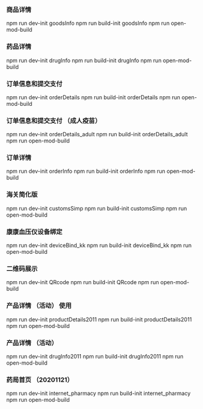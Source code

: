 ### 商品详情
npm run dev-init goodsInfo
npm run build-init goodsInfo
npm run open-mod-build

### 药品详情
npm run dev-init drugInfo
npm run build-init drugInfo
npm run open-mod-build

### 订单信息和提交支付
npm run dev-init orderDetails
npm run build-init orderDetails
npm run open-mod-build

### 订单信息和提交支付 （成人疫苗）
npm run dev-init orderDetails_adult
npm run build-init orderDetails_adult
npm run open-mod-build

### 订单详情
npm run dev-init orderInfo
npm run build-init orderInfo
npm run open-mod-build

### 海关简化版
npm run dev-init customsSimp
npm run build-init customsSimp
npm run open-mod-build

### 康康血压仪设备绑定
npm run dev-init deviceBind_kk
npm run build-init deviceBind_kk
npm run open-mod-build

### 二维码展示
npm run dev-init QRcode
npm run build-init QRcode
npm run open-mod-build

### 产品详情 （活动） 使用
npm run dev-init productDetails2011
npm run build-init productDetails2011
npm run open-mod-build

### 产品详情 （活动）
npm run dev-init drugInfo2011
npm run build-init drugInfo2011
npm run open-mod-build

### 药局首页 （20201121）
npm run dev-init internet_pharmacy
npm run build-init internet_pharmacy
npm run open-mod-build




